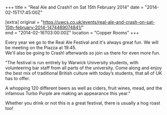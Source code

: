 +++
title = "Real Ale and Crash!! on Sat 15th February 2014"
date = "2014-02-15T17:45:00Z"

[extra]
original = "https://uwcs.co.uk/events/real-ale-and-crash-on-sat-15th-february-2014-1474489074841/"    
end = "2014-02-16T03:00:00Z"
location = "Copper Rooms"
+++

Every year we go to the Real Ale Festival and it's always great fun. We will be meeting on the Piazza at 19:45.  
We'll also be going to Crash\! afterwards so join us there for even more fun.

"The festival is run entirely by Warwick University students, with volunteering bar staff from all parts of the university. Come along and enjoy the best mix of traditional British culture with today’s students, that all of UK has to offer.

A whopping 120 different beers as well as ciders, fruit wines, mead, and the infamous Turbo Purple are making an appearance this year."

Whether you drink or not this is a great festival, there is usually a hog roast too\!

